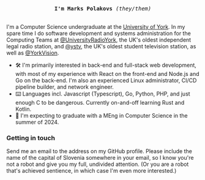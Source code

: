 <p align="center">
  <samp><strong>I'm Marks Polakovs</strong> <em>(they/them)</em></samp>
  <br/><br/>
  
I'm a Computer Science undergraduate at the <a href='https://www.york.ac.uk/'>University of York</a>. In my spare time I do software development and systems administration for the Computing Teams at <a href="https://github.com/UniversityRadioYork">@UniversityRadioYork</a>, the UK's oldest independent legal radio station, and <a href="https://github.com/ystv">@ystv</a>, the UK's oldest student television station, as well as [@YorkVision](https://github.com/YorkVision).
  
</p>

- 🛠 I'm primarily interested in back-end and full-stack web development, with most of my experience with React on the front-end and Node.js and Go on the back-end. I'm also an experienced Linux administrator, CI/CD pipeline builder, and network engineer.
- ⌨️ Languages incl. Javascript (Typescript), Go, Python, PHP, and just enough C to be dangerous. Currently on-and-off learning Rust and Kotlin.
- 💬 I'm expecting to graduate with a MEng in Computer Science in the summer of 2024.

<h3>Getting in touch</h3>

Send me an email to the address on my GitHub profile. Please include the name of the capital of Slovenia somewhere in your email, so I know you're not a robot and give you my full, undivided attention. (Or you are a robot that's achieved sentience, in which case I'm even more interested.)

